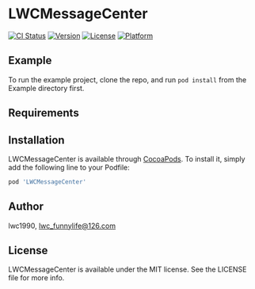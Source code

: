 # LWCMessageCenter

[![CI Status](https://img.shields.io/travis/lwc1990/LWCMessageCenter.svg?style=flat)](https://travis-ci.org/lwc1990/LWCMessageCenter)
[![Version](https://img.shields.io/cocoapods/v/LWCMessageCenter.svg?style=flat)](https://cocoapods.org/pods/LWCMessageCenter)
[![License](https://img.shields.io/cocoapods/l/LWCMessageCenter.svg?style=flat)](https://cocoapods.org/pods/LWCMessageCenter)
[![Platform](https://img.shields.io/cocoapods/p/LWCMessageCenter.svg?style=flat)](https://cocoapods.org/pods/LWCMessageCenter)

## Example

To run the example project, clone the repo, and run `pod install` from the Example directory first.

## Requirements

## Installation

LWCMessageCenter is available through [CocoaPods](https://cocoapods.org). To install
it, simply add the following line to your Podfile:

```ruby
pod 'LWCMessageCenter'
```

## Author

lwc1990, lwc_funnylife@126.com

## License

LWCMessageCenter is available under the MIT license. See the LICENSE file for more info.
